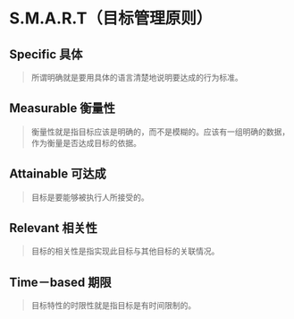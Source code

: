 # S.M.A.R.T（目标管理原则）


## Specific 具体

> 所谓明确就是要用具体的语言清楚地说明要达成的行为标准。

## Measurable 衡量性

> 衡量性就是指目标应该是明确的，而不是模糊的。应该有一组明确的数据，作为衡量是否达成目标的依据。

## Attainable 可达成

> 目标是要能够被执行人所接受的。

## Relevant 相关性

> 目标的相关性是指实现此目标与其他目标的关联情况。

## Time－based 期限

> 目标特性的时限性就是指目标是有时间限制的。
